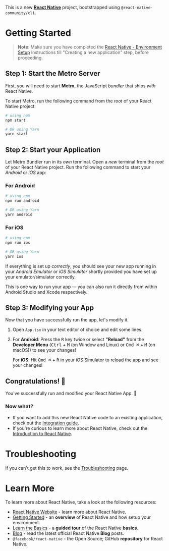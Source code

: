 This is a new **[React Native](https://reactnative.dev)** project, bootstrapped using `@react-native-community/cli`.

# Getting Started

> **Note**: Make sure you have completed the [React Native - Environment Setup](https://reactnative.dev/docs/environment-setup) instructions till "Creating a new application" step, before proceeding.

## Step 1: Start the Metro Server

First, you will need to start **Metro**, the JavaScript *bundler* that ships *with* React Native.

To start Metro, run the following command from the *root* of your React Native project:

```bash
# using npm
npm start

# OR using Yarn
yarn start
```

## Step 2: Start your Application

Let Metro Bundler run in its *own* terminal. Open a *new* terminal from the *root* of your React Native project. Run the following command to start your *Android* or *iOS* app:

### For Android

```bash
# using npm
npm run android

# OR using Yarn
yarn android
```

### For iOS

```bash
# using npm
npm run ios

# OR using Yarn
yarn ios
```

If everything is set up *correctly*, you should see your new app running in your *Android Emulator* or *iOS Simulator* shortly provided you have set up your emulator/simulator correctly.

This is one way to run your app — you can also run it directly from within Android Studio and Xcode respectively.

## Step 3: Modifying your App

Now that you have successfully run the app, let's modify it.


1. Open `App.tsx` in your text editor of choice and edit some lines.
2. For **Android**: Press the <kbd>R</kbd> key twice or select **"Reload"** from the **Developer Menu** (<kbd>Ctrl</kbd> + <kbd>M</kbd> (on Window and Linux) or <kbd>Cmd ⌘</kbd> + <kbd>M</kbd> (on macOS)) to see your changes!

   For **iOS**: Hit <kbd>Cmd ⌘</kbd> + <kbd>R</kbd> in your iOS Simulator to reload the app and see your changes!

## Congratulations! :tada:

You've successfully run and modified your React Native App. :partying_face:

### Now what?

* If you want to add this new React Native code to an existing application, check out the [Integration guide](https://reactnative.dev/docs/integration-with-existing-apps).
* If you're curious to learn more about React Native, check out the [Introduction to React Native](https://reactnative.dev/docs/getting-started).

# Troubleshooting

If you can't get this to work, see the [Troubleshooting](https://reactnative.dev/docs/troubleshooting) page.

# Learn More

To learn more about React Native, take a look at the following resources:

* [React Native Website](https://reactnative.dev) - learn more about React Native.
* [Getting Started](https://reactnative.dev/docs/environment-setup) - an **overview** of React Native and how setup your environment.
* [Learn the Basics](https://reactnative.dev/docs/getting-started) - a **guided tour** of the React Native **basics**.
* [Blog](https://reactnative.dev/blog) - read the latest official React Native **Blog** posts.
* `@facebook/react-native` - the Open Source; GitHub **repository** for React Native.


